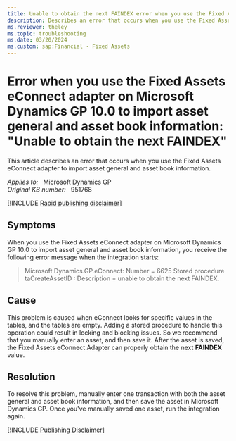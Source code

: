 ```yaml
---
title: Unable to obtain the next FAINDEX error when you use the Fixed Assets eConnect adapter on Microsoft Dynamics GP 10.0 to import asset general and asset book information 
description: Describes an error that occurs when you use the Fixed Assets eConnect adapter to import asset general and asset book information on Microsoft Dynamics GP 10.0.
ms.reviewer: theley
ms.topic: troubleshooting
ms.date: 03/20/2024
ms.custom: sap:Financial - Fixed Assets
---
```

# Error when you use the Fixed Assets eConnect adapter on Microsoft Dynamics GP 10.0 to import asset general and asset book information: "Unable to obtain the next FAINDEX"

This article describes an error that occurs when you use the Fixed Assets eConnect adapter to import asset general and asset book information.

_Applies to:_ &nbsp; Microsoft Dynamics GP  
_Original KB number:_ &nbsp; 951768

[!INCLUDE [Rapid publishing disclaimer](../../includes/rapid-publishing-disclaimer.md)]

## Symptoms

When you use the Fixed Assets eConnect adapter on Microsoft Dynamics GP 10.0 to import asset general and asset book information, you receive the following error message when the integration starts:
> Microsoft.Dynamics.GP.eConnect: Number = 6625 Stored procedure taCreateAssetID : Description = unable to obtain the next FAINDEX.

## Cause

This problem is caused when eConnect looks for specific values in the tables, and the tables are empty. Adding a stored procedure to handle this operation could result in locking and blocking issues. So we recommend that you manually enter an asset, and then save it. After the asset is saved, the Fixed Assets eConnect Adapter can properly obtain the next **FAINDEX** value.

## Resolution

To resolve this problem, manually enter one transaction with both the asset general and asset book information, and then save the asset in Microsoft Dynamics GP. Once you've manually saved one asset, run the integration again.

[!INCLUDE [Publishing Disclaimer](../../includes/publishing-disclaimer.md)]
